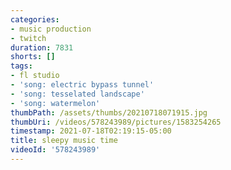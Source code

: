 ```yaml
---
categories:
- music production
- twitch
duration: 7831
shorts: []
tags:
- fl studio
- 'song: electric bypass tunnel'
- 'song: tesselated landscape'
- 'song: watermelon'
thumbPath: /assets/thumbs/20210718071915.jpg
thumbUri: /videos/578243989/pictures/1583254265
timestamp: 2021-07-18T02:19:15-05:00
title: sleepy music time
videoId: '578243989'
---
```

